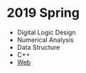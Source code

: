 # 2019 Spring
- Digital Logic Design
- Numerical Analysis
- Data Structure
- C++
- [Web](https://github.com/leeky-courses/webclient-2019-01-ganghe74)